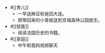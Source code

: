 - #[[育儿]]
    - 一早送麻豆和爸回大连。
    - 把带回来的小青蛙送到京城森林公园放生。
- #[[技能]]
    - 阅读法国历史的书籍。
- #[[家庭]]
    - 中午和我妈视频聊天
